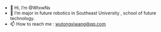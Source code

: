 - 👋 Hi, I’m @WtxwNs
- 🌱 I’m major in future robotics in Southeast University , school of future technology.
- 📫 How to reach me : wutongxiwang@qq.com
